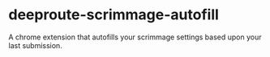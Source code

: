 # deeproute-scrimmage-autofill
A chrome extension that autofills your scrimmage settings based upon your last submission.
